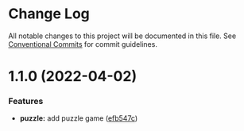 # Change Log

All notable changes to this project will be documented in this file.
See [Conventional Commits](https://conventionalcommits.org) for commit guidelines.

# 1.1.0 (2022-04-02)


### Features

* **puzzle:** add puzzle game ([efb547c](https://github.com/moroale93/my-monorepo/commit/efb547c3b379b115c5ee7a0aa8e90c60b5e4b6ef))
